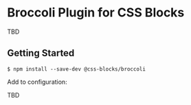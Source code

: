 Broccoli Plugin for CSS Blocks
=============================

TBD

Getting Started
---------------

```
$ npm install --save-dev @css-blocks/broccoli
```

Add to configuration:

TBD